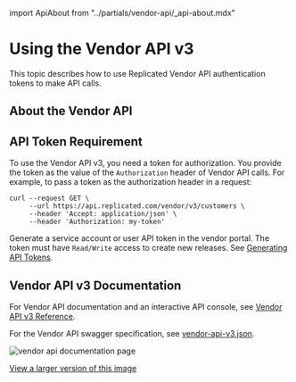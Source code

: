 import ApiAbout from "../partials/vendor-api/_api-about.mdx"

# Using the Vendor API v3

This topic describes how to use Replicated Vendor API authentication tokens to make API calls.

## About the Vendor API

<ApiAbout/>

## API Token Requirement

To use the Vendor API v3, you need a token for authorization. You provide the token as the value of the `Authorization` header of Vendor API calls. For example, to pass a token as the authorization header in a request:

```
curl --request GET \
     --url https://api.replicated.com/vendor/v3/customers \
     --header 'Accept: application/json' \
     --header 'Authorization: my-token'
```

Generate a service account or user API token in the vendor portal. The token must have `Read/Write` access to create new releases. See [Generating API Tokens](/vendor/replicated-api-tokens).

## Vendor API v3 Documentation

For Vendor API documentation and an interactive API console, see [Vendor API v3 Reference](https://replicated-vendor-api.readme.io/v3/reference/createapp).

For the Vendor API swagger specification, see [vendor-api-v3.json](https://api.replicated.com/vendor/v3/spec/vendor-api-v3.json).

![vendor api documentation page](/images/vendor-api-docs.png)

[View a larger version of this image](/images/vendor-api-docs.png)